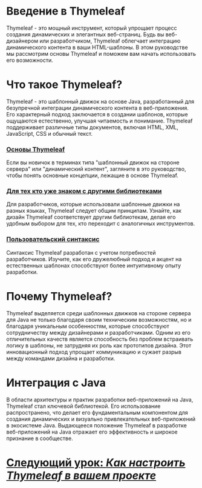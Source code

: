 # Введение в Thymeleaf

Thymeleaf - это мощный инструмент, который упрощает процесс создания динамических и элегантных веб-страниц. Будь вы веб-дизайнером или разработчиком, Thymeleaf облегчает интеграцию динамического контента в ваши HTML-шаблоны. В этом руководстве мы рассмотрим основы Thymeleaf и поможем вам начать использовать его возможности.

# Что такое Thymeleaf?

Thymeleaf - это шаблонный движок на основе Java, разработанный для безупречной интеграции динамического контента в веб-приложения. Его характерный подход заключается в создании шаблонов, которые ощущаются естественно, улучшая читаемость и понимание. Thymeleaf поддерживает различные типы документов, включая HTML, XML, JavaScript, CSS и обычный текст.
### [Основы Thymeleaf](#thymeleaf-basics)
Если вы новичок в терминах типа "шаблонный движок на стороне сервера" или "динамический контент", загляните в это руководство, чтобы понять основные концепции, лежащие в основе Thymeleaf.
### [Для тех кто уже знаком с другими библиотеками](#familiarity-with-libraries)
Для разработчиков, которые использовали шаблонные движки на разных языках, Thymeleaf следует общим принципам. Узнайте, как дизайн Thymeleaf соответствует другим библиотекам, делая его удобным выбором для тех, кто переходит с аналогичных инструментов.
### [Пользовательский синтаксис](#user-friendly-syntax)
Синтаксис Thymeleaf разработан с учетом потребностей разработчиков. Изучите, как его дружелюбный подход и акцент на естественных шаблонах способствуют более интуитивному опыту разработки.

# Почему Thymeleaf?

Thymeleaf выделяется среди шаблонных движков на стороне сервера для Java не только благодаря своим техническим возможностям, но и благодаря уникальным особенностям, которые способствуют сотрудничеству между дизайнерами и разработчиками. Одним из его отличительных качеств является способность без проблем встраивать логику в шаблоны, не затрудняя их роль как прототипов дизайна. Этот инновационный подход упрощает коммуникацию и сужает разрыв между командами дизайна и разработки.

# Интеграция с Java

В области архитектуры и практик разработки веб-приложений на Java, Thymeleaf стал ключевой библиотекой. Его использование распространено, что делает его фундаментальным компонентом для создания динамических и визуально привлекательных веб-приложений в экосистеме Java. Выдающееся положение Thymeleaf в разработке веб-приложений на Java отражает его эффективность и широкое признание в сообществе.

# [**Следующий урок**: *Как настроить Thymeleaf в вашем проекте*](set-up-thymeleaf.md)
